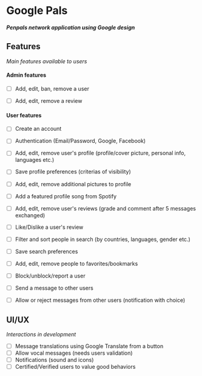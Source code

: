 # Google Pals
**_Penpals network application using Google design_**


## **Features**
_Main features available to users_


#### Admin features

- [ ] Add, edit, ban, remove a user
- [ ] Add, edit, remove a review


#### User features

- [ ] Create an account
- [ ] Authentication (Email/Password, Google, Facebook)
- [ ] Add, edit, remove user's profile (profile/cover picture, personal info, languages etc.)
- [ ] Save profile preferences (criterias of visibility)
- [ ] Add, edit, remove additional pictures to profile
- [ ] Add a featured profile song from Spotify


- [ ] Add, edit, remove user's reviews (grade and comment after 5 messages exchanged)
- [ ] Like/Dislike a user's review

- [ ] Filter and sort people in search (by countries, languages, gender etc.)
- [ ] Save search preferences

- [ ] Add, edit, remove people to favorites/bookmarks
- [ ] Block/unblock/report a user

- [ ] Send a message to other users
- [ ] Allow or reject messages from other users (notification with choice)



## **UI/UX**
_Interactions in development_


- [ ] Message translations using Google Translate from a button
- [ ] Allow vocal messages (needs users validation)
- [ ] Notifications (sound and icons)
- [ ] Certified/Verified users to value good behaviors
